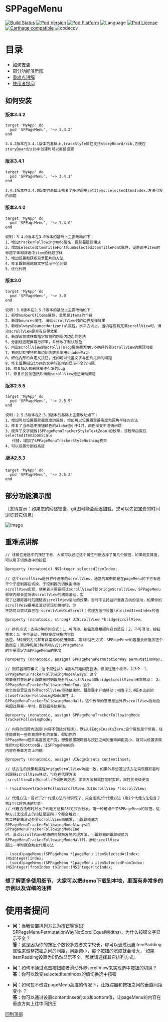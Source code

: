 # SPPageMenu
[![Build Status](http://img.shields.io/travis/SPStore/SPPageMenu.svg?style=flat)](https://travis-ci.org/SPStore/SPPageMenu)
[![Pod Version](http://img.shields.io/cocoapods/v/SPPageMenu.svg?style=flat)](http://cocoadocs.org/docsets/SPPageMenu/)
[![Pod Platform](http://img.shields.io/cocoapods/p/SPPageMenu.svg?style=flat)](http://cocoadocs.org/docsets/SPPageMenu/)
![Language](https://img.shields.io/badge/language-Object--C-ff69b4.svg)
[![Pod License](http://img.shields.io/cocoapods/l/SPPageMenu.svg?style=flat)](https://www.apache.org/licenses/LICENSE-2.0.html)
[![Carthage compatible](https://img.shields.io/badge/Carthage-compatible-4BC51D.svg?style=flat)](https://github.com/SPStore/SPPageMenu)
![codecov](https://img.shields.io/badge/codecov-88%25-orange.svg)

# 目录
* [如何安装](#如何安装)
* [部分功能演示图](#部分功能演示图)
* [重难点讲解](#重难点讲解) 
* [使用者提问](#使用者提问)

## 如何安装
#### 版本3.4.2
```
target 'MyApp' do
  pod 'SPPageMenu', '~> 3.4.2'
end

3.4.2版本在3.4.1版本的基础上,trackStyle属性支持storyBoard/xib,方便在storyBoard/xib中创建时可以直接设置
```

#### 版本3.4.1
```
target 'MyApp' do
  pod 'SPPageMenu', '~> 3.4.1'
end

3.4.1版本在3.4.0版本的基础上修复了多次调用setItems:selectedItemIndex:方法引发的问题
```

#### 版本3.4.0
```
target 'MyApp' do
  pod 'SPPageMenu', '~> 3.4.0'
end

说明：3.4.0版本在3.0版本的基础上主要改动如下：
1、增加trackerFollowingMode属性，跟踪器跟踪模式
2、增加selectedItemTitleFont和unSelectedItemTitleFont属性，设置选中item的标题字体和非选中item的标题字体
3、增加设置和获取背景图片的方法
4、修复跟踪器缩放文字显示不全问题
5、优化代码
```

#### 版本3.0
```
target 'MyApp' do
  pod 'SPPageMenu', '~> 3.0'
end

说明：3.0版本在2.5.5版本的基础上主要改动如下：
1、新增numberOfItems属性，意思是items的个数
2、新增bounces属性，滑动scrollView时的边界反弹效果
3、新增alwaysBounceHorizontal属性，水平方向上，当内容没有充满scrollView时，滑动scrollView是否有反弹效果
4、新增设置或获取指定按钮的四周内边距的方法
5、分割线适配屏幕分辨率，并修改了默认颜色
6、内部scrollView的scrollsToTop属性置为NO,不妨碍外界scrollView的置顶功能
7、右侧功能按钮的单边阴影效果采用shadowPath
8、细化内部的自定义按钮，比如可以设置文字与图片之间的间距
9、修复设置指定item的文字较长时的显示不全的问题
10、修复插入和删除操作引发的bug
11、修复长按按钮然后滑动scrollView无法滑动问题
```

#### 版本2.5.5
```
target 'MyApp' do
  pod 'SPPageMenu', '~> 2.5.5'
end

说明：2.5.5版本在2.5.3版本的基础上主要改动如下：
1、增加可以设置跟踪器宽度的属性，增加可以设置跟踪器高度和圆角半径的方法
2、修复了当未选中按钮颜色的alpha值小于1时，颜色渐变不准确问题
3、废弃了文字缩放(SPPageMenuTrackerStyleTextZoom)的枚举，该枚举由属性selectedItemZoomScale
   代替，增加了SPPageMenuTrackerStyleNothing枚举
4、可以设置分割线高度
```

##### 版本2.5.3
```
target 'MyApp' do
  pod 'SPPageMenu', '~> 2.5.3'
end
```
## 部分功能演示图
（友情提示：如果您的网络较慢，gif图可能会延迟加载，您可以先把宝贵的时间浏览其它信息）

![image](https://github.com/SPStore/SPPageMenu/blob/master/3006981-889f087b55f3e57f.gif)
## 重难点讲解
```
// 该属性是选中的按钮下标，大家可以通过这个属性判断选择了第几个按钮，如果改变其值，可以用于切换选中的按钮

@property (nonatomic) NSInteger selectedItemIndex; 
```
```
// 这个scrollView是外界传进来的scrollView，通常的案例都是在pageMenu的下方有若干个子控制器在切换，子控制器的切换由滑动
scrollView实现，使用者只需要把该scrollView传给bridgeScrollView，SPPageMenu框架内部会监听该scrollView的横向滚动，实
现了让跟踪器时刻跟随该scrollView滚动的效果。暂时不支持监听垂直方向的滚动，如果你的scrollVeiw要垂直滚动实现切换按钮，你
不妨可以尝试自己在-scrollViewDidScroll：代理方法中设置selectedItemIndex的值

@property (nonatomic, strong) UIScrollView *bridgeScrollView;
```
```
// 排列方式：支持3种排列方式；1、可滑动，按钮宽度根据内容自适应；2、不可滑动，按钮等宽；3、不可滑动，按钮宽度根据内容自
适应。3种排列方式都有非常高的使用频率。第1种排列方式：SPPageMene的容量会根据按钮个数而定；第2种和第3种排列方式:SPPageMenu
的容量固定为SPPageMenu的宽度

@property (nonatomic, assign) SPPageMenuPermutationWay permutationWay; 
```
```
// 跟踪器跟踪模式；这个属性从3.4版本开始闪亮登场。该属性是个枚举，共3个：1、SPPageMenuTrackerFollowingModeAlways，这个
枚举值的意思是让跟踪器时刻跟随外界scrollView(即bridgeScrollView)横向移动； 2、SPPageMenuTrackerFollowingModeEnd，这个
枚举的意思是当外界scrollView滑动结束时，跟踪器才开始移动；相当于3.4版本之前的closeTrackerFollowingMode属性 3、
SPPageMenuTrackerFollowingModeHalf，这个枚举的意思是当外界scrollView拖动距离超过屏幕一半时，跟踪器开始移动。

@property (nonatomic, assign) SPPageMenuTrackerFollowingMode trackerFollowingMode;
```
```
// 内容的四周内边距(内容不包括分割线)，默认UIEdgeInsetsZero;这个属性是个惊喜，往往能做到一些你意想不到的事情。假如你的
SPPageMenu控件高度固定不变，想要设置跟踪器与按钮之间的垂直间距变小，就可以设置该属性的top和bottom值，让SPPageMenu的
内容在垂直方向上内缩

@property (nonatomic, assign) UIEdgeInsets contentInset; 
```
```
// 该方法的效果和属性bridgeScrollView功能一致，如果外界想通过该方法实现跟踪器时刻跟随scrollView移动，可以在代理方法
-scrollViewDidScroll:中调用该方法，如果方法和属性同时实现，属性优先级更高

- (void)moveTrackerFollowScrollView:(UIScrollView *)scrollView;
```
```
// 代理方法：若以下2个代理方法同时实现了，只会走第2个代理方法（第2个代理方法包含了第1个代理方法的功能）
// 代理方法何时触发？代理方法有2种方式会触发，第一种是点击了SPPageMenu的按钮，这种方式无论点击的按钮是否同一个都会触发；
第二种是由滑动外界scrollView而触发，当跟踪模式为SPPageMenuTrackerFollowingModeAlways和SPPageMenuTrackerFollowingModeEnd
时，滑动scrollView结束的时候触发地代理方法，当跟踪器的跟踪模式为SPPageMenuTrackerFollowingModeHalf时，滑动scrollView
超过一半时就会触发代理方法

- (void)pageMenu:(SPPageMenu *)pageMenu itemSelectedAtIndex:(NSInteger)index;
- (void)pageMenu:(SPPageMenu *)pageMenu itemSelectedFromIndex:(NSInteger)fromIndex toIndex:(NSInteger)toIndex;
```
### 想了解更多使用细节，大家可以把demo下载到本地，里面有非常多的示例以及详细的注释

# 使用者提问
* **问**：当我设置排列方式为按钮等宽(即SPPageMenuPermutationWayNotScrollEqualWidths)，为什么按钮文字显示不全？<br>
  **答**：这是因为你的按钮个数较多或者文字较长，你可以通过设置itemPadding属性来调整按钮之间的间距，间距调小，每个按钮的宽度就会增大，
          如果itemPadding设置为0仍然显示不全，那就请选择其它排列方式。
          
* **问**：如何不通过点击按钮或者滑动外界scrollView来实现选中按钮的切换 ?<br>
  **答**：你可以改变selectedItemIndex的值切换选中按钮
  
* **问**：如何在不改变pageMenu高度的情况下，让跟踪器和按钮之间的垂直间距变小 ？ <br>
  **答**：你可以通过设置contentInset的top和bottom值，让pageMenu的内容在垂直方向上往中间挤压

[回到顶部](#目录)

